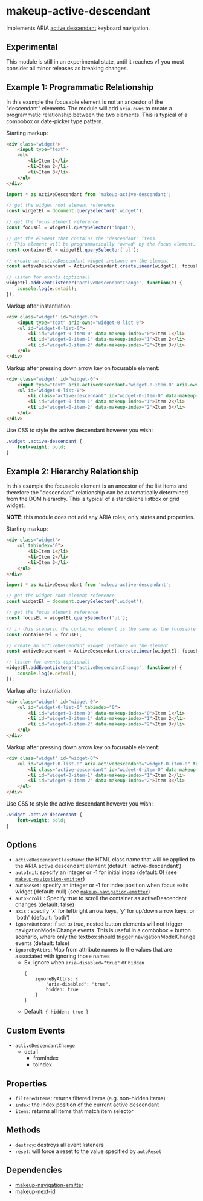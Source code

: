 # makeup-active-descendant

Implements ARIA <a href="https://www.w3.org/WAI/GL/wiki/Using_aria-activedescendant_to_allow_changes_in_focus_within_widgets_to_be_communicated_to_Assistive_Technology">active descendant</a> keyboard navigation.

## Experimental

This module is still in an experimental state, until it reaches v1 you must consider all minor releases as breaking changes.

## Example 1: Programmatic Relationship

In this example the focusable element is not an ancestor of the "descendant" elements. The module will add `aria-owns` to create a programmatic relationship between the two elements. This is typical of a combobox or date-picker type pattern.

Starting markup:

```html
<div class="widget">
    <input type="text">
    <ul>
        <li>Item 1</li>
        <li>Item 2</li>
        <li>Item 3</li>
    </ul>
</div>
```

```js
import * as ActiveDescendant from 'makeup-active-descendant';

// get the widget root element reference
const widgetEl = document.querySelector('.widget');

// get the focus element reference
const focusEl = widgetEl.querySelector('input');

// get the element that contains the "descendant" items.
// This element will be programmatically "owned" by the focus element.
const containerEl = widgetEl.querySelector('ul');

// create an activeDescendant widget instance on the element
const activeDescendant = ActiveDescendant.createLinear(widgetEl, focusEl, containerEl, 'li');

// listen for events (optional)
widgetEl.addEventListener('activeDescendantChange', function(e) {
    console.log(e.detail);
});
```

Markup after instantiation:

```html
<div class="widget" id="widget-0">
    <input type="text" aria-owns="widget-0-list-0">
    <ul id="widget-0-list-0">
        <li id="widget-0-item-0" data-makeup-index="0">Item 1</li>
        <li id="widget-0-item-1" data-makeup-index="1">Item 2</li>
        <li id="widget-0-item-2" data-makeup-index="2">Item 3</li>
    </ul>
</div>
```

Markup after pressing down arrow key on focusable element:

```html
<div class="widget" id="widget-0">
    <input type="text" aria-activedescendant="widget-0-item-0" aria-owns="widget-0-list-0">
    <ul id="widget-0-list-0">
        <li class="active-descendant" id="widget-0-item-0" data-makeup-index="0">Item 1</li>
        <li id="widget-0-item-1" data-makeup-index="1">Item 2</li>
        <li id="widget-0-item-2" data-makeup-index="2">Item 3</li>
    </ul>
</div>
```

Use CSS to style the active descendant however you wish:

```css
.widget .active-descendant {
    font-weight: bold;
}
```

## Example 2: Hierarchy Relationship

In this example the focusable element is an ancestor of the list items and therefore the "descendant" relationship can be automatically determined from the DOM hierarchy. This is typical of a standalone listbox or grid widget.

**NOTE**: this module does not add any ARIA roles; only states and properties.

Starting markup:

```html
<div class="widget">
    <ul tabindex="0">
        <li>Item 1</li>
        <li>Item 2</li>
        <li>Item 3</li>
    </ul>
</div>
```

```js
import * as ActiveDescendant from 'makeup-active-descendant';

// get the widget root element reference
const widgetEl = document.querySelector('.widget');

// get the focus element reference
const focusEl = widgetEl.querySelector('ul');

// in this scenario the container element is the same as the focusable element
const containerEl = focusEL;

// create an activeDescendant widget instance on the element
const activeDescendant = ActiveDescendant.createLinear(widgetEl, focusEl, containerEl, 'li');

// listen for events (optional)
widgetEl.addEventListener('activeDescendantChange', function(e) {
    console.log(e.detail);
});
```

Markup after instantiation:

```html
<div class="widget" id="widget-0">
    <ul id="widget-0-list-0" tabindex="0">
        <li id="widget-0-item-0" data-makeup-index="0">Item 1</li>
        <li id="widget-0-item-1" data-makeup-index="1">Item 2</li>
        <li id="widget-0-item-2" data-makeup-index="2">Item 3</li>
    </ul>
</div>
```

Markup after pressing down arrow key on focusable element:

```html
<div class="widget" id="widget-0">
    <ul id="widget-0-list-0" aria-activedescendant="widget-0-item-0" tabindex="0">
        <li class="active-descendant" id="widget-0-item-0" data-makeup-index="0">Item 1</li>
        <li id="widget-0-item-1" data-makeup-index="1">Item 2</li>
        <li id="widget-0-item-2" data-makeup-index="2">Item 3</li>
    </ul>
</div>
```

Use CSS to style the active descendant however you wish:

```css
.widget .active-descendant {
    font-weight: bold;
}
```

## Options

* `activeDescendantClassName`: the HTML class name that will be applied to the ARIA active descendant element (default: 'active-descendant')
* `autoInit`: specify an integer or -1 for initial index (default: 0) (see [`makeup-navigation-emitter`](https://github.com/makeup-js/makeup-navigation-emitter#options))
* `autoReset`: specify an integer or -1 for index position when focus exits widget (default: null) (see [`makeup-navigation-emitter`](https://github.com/makeup-js/makeup-navigation-emitter#options))
* `autoScroll` : Specify true to scroll the container as activeDescendant changes (default: false)
* `axis` : specify 'x' for left/right arrow keys, 'y' for up/down arrow keys, or 'both' (default: 'both')
* `ignoreButtons`: if set to true, nested button elements will not trigger navigationModelChange events. This is useful in a combobox + button scenario, where only the textbox should trigger navigationModelChange events (default: false)
* `ignoreByAttrs`: Map from attribute names to the values that are associated with ignoring those names
    * Ex. ignore when `aria-disabled="true"` or `hidden`
        ```
        {
            ignoreByAttrs: {
                "aria-disabled": "true",
                hidden: true
            }
        }
        ```
    * Default: `{ hidden: true }`

## Custom Events

* `activeDescendantChange`
    * detail
        * fromIndex
        * toIndex

## Properties

* `filteredItems`: returns filtered items (e.g. non-hidden items)
* `index`: the index position of the current active descendant
* `items`: returns all items that match item selector

## Methods

* `destroy`: destroys all event listeners
* `reset`: will force a reset to the value specified by `autoReset`

## Dependencies

* [makeup-navigation-emitter](https://github.com/makeup/makeup-js/tree/master/packages/makeup-navigation-emitter)
* [makeup-next-id](https://github.com/makeup/makeup-js/tree/master/packages/makeup-next-id)
